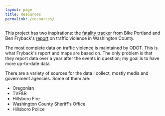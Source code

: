 ```yaml
---
layout: page
title: Resources
permalink: /resources/
---
```


This project has two inspirations: the [fatality tracker](https://bikeportland.org/fatality-tracker) from Bike Portland and Ben Fryback's [report]() on traffic violence in Washington County.

The most complete data on traffic violence is maintained by ODOT. This is what Fryback's report and maps are based on. The only problem is that they report data over a year after the events in question; my goal is to have more up-to-date data.

There are a variety of sources for the data I collect, mostly media and government agencies. Some of them are:

- Oregonian
- TVF&R
- Hillsboro Fire
- Washington County Sheriff's Office
- Hillsboro Police

